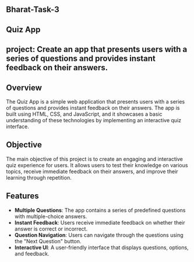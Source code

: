 ## Bharat-Task-3

## Quiz App
## project: Create an app that presents users with a series of questions and provides instant feedback on their answers.

## Overview
The Quiz App is a simple web application that presents users with a series of questions and provides instant feedback on their answers. The app is built using HTML, CSS, and JavaScript, and it showcases a basic understanding of these technologies by implementing an interactive quiz interface.

## Objective
The main objective of this project is to create an engaging and interactive quiz experience for users. It allows users to test their knowledge on various topics, receive immediate feedback on their answers, and improve their learning through repetition.

## Features
- **Multiple Questions**: The app contains a series of predefined questions with multiple-choice answers.
- **Instant Feedback**: Users receive immediate feedback on whether their answer is correct or incorrect.
- **Question Navigation**: Users can navigate through the questions using the "Next Question" button.
- **Interactive UI**: A user-friendly interface that displays questions, options, and feedback.
